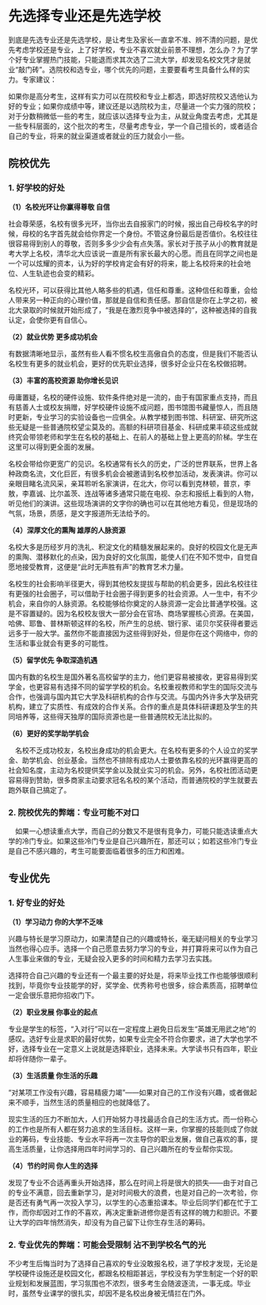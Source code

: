 # 先选择专业还是先选学校

到底是先选专业还是先选学校，是让考生及家长一直拿不准、辨不清的问题，是优先考虑学校还是专业，上了好学校，专业不喜欢就业前景不理想，怎么办？为了学个好专业掌握热门技能，只能退而求其次选了二流大学，却发现名校文凭才是就业“敲门砖”。选院校和选专业，哪个优先的问题，主要要看考生具备什么样的实力。专家建议：

如果你是高分考生，这样有实力可以在院校和专业上都选，即选好院校又选他认为好的专业；如果你成绩中等，建议还是以选院校为主，尽量进一个实力强的院校；对于分数稍微低一些的考生，就应该以选择专业为主，从就业角度去考虑，尤其是一些专科层面的，这个批次的考生，尽量考虑专业，学一个自己擅长的，或者适合自己的专业，将来的就业渠道或者就业的压力就会小一些。

## 院校优先

### 1. 好学校的好处

**（1）名校光环让你赢得尊敬 自信**

社会尊荣感，名校有很多光环，当你出去自报家门的时候，报出自己母校名字的时候，母校的名字首先就会给你界定一个身份。不管这身份最后是否值价。名校往往很容易得到别人的尊敬，否则多多少少会有点失落。家长对于孩子从小的教育就是考大学上名校，清华北大应该说一直是所有家长最大的心愿。而且在同学之间也是一个可以炫耀的资本，认为好的学校肯定会有好的将来，能上名校将来的社会地位、人生轨迹也会变的精彩。

名校光环，可以获得比其他人略多些的机遇，信任和尊重。这种信任和尊重，会给人带来另一种正向的心理价值，那就是自信和责任感。那自信是你在上学之初，被北大录取的时候就开始形成了，“我是在激烈竞争中被选择的”，这种被选择的自我认定，会使你更有自信心。

**（2）就业优势 更多成功机会**

有数据清晰地显示，虽然有些人看不惯名校生高傲自负的态度，但是我们不能否认名校生有更多的就业机会，更好的优先职业选择，很多好企业只在名校做招聘。

**（3）丰富的高校资源 助你增长见识**

毋庸置疑，名校的硬件设施、软件条件绝对是一流的，由于有国家重点支持，而且有慈善人士或校友捐赠，好学校硬件设施不成问题，图书馆图书藏量惊人，而且随时更新，专业学习的实验设备也一应俱全。从教学楼到图书馆、科研室、研究所这些无疑是一些普通院校望尘莫及的。高额的科研项目基金、科研成果丰硕这些成就终究会带领老师和学生在名校的基础上、在前人的基础上登上更高的阶梯。学生在这里可以得到更全面的发展。

名校会带给你更宽广的见识。名校通常有长久的历史，广泛的世界联系，世界上各种政商名流，文化巨匠，有很多机会会被邀请到名校参加活动，发表演讲。你可以亲眼目睹名流风采，亲耳聆听名家演讲，在北大，你可以看到克林顿，普京，李敖，李嘉诚、比尔盖茨、连战等诸多通常只能在电视、杂志和报纸上看到的人物，听见他们的演讲。这些现场演讲的文字你的确也可以在其他地方看见，但是现场的气氛，场景，质感，是文字报道所无法给予的。

**（4）深厚文化的熏陶 雄厚的人脉资源**

名校大多是历经岁月的洗礼、积淀文化的精髓发展起来的。良好的校园文化是无声的熏陶、潜移默化的点染，因为良好的文化氛围，能使人们在不知不觉中，自觉自愿地接受教育，这便是“此时无声胜有声”的教育艺术力量。

名校生的社会影响半径更大，得到其他校友提拔与帮助的机会更多，因此名校往往有更强的社会圈子，可以借助于社会圈子得到更多的社会资源。人一生中，有不少机会，来自你的人脉资源。名校能够给你奠定的人脉资源一定会比普通学校强。这是不容置疑的。因为名校校友很大一部分会在官场、商场掌握核心资源。在美国，哈佛、耶鲁、普林斯顿这样的名校，所产生的总统、银行家、诺贝尔奖获得者要远远多于一般大学。虽然你不能直接因为这些得到好处，但是你在这个网络中，你的生活和事业就会有更多的可能性。

**（5）留学优先 争取深造机遇**

国内有数的名校生是国外著名高校留学的主力，他们更容易被接收，更容易得到奖学金，也更容易有选择不同的留学学校的机会。名校重视教师和学生的国际交流与合作，也强调与国内其它大学及科研机构的合作与交流。与国内外许多大学及研究机构，建立了实质性、有成效的合作关系。合作的重点是具体科研课题及学生的共同培养等，这些得天独厚的国际资源也是一些普通院校无法比拟的。

**（6）更好的奖学助学机会**

　名校不乏成功校友，名校出身成功的机会更大。在名校有更多的个人设立的奖学金、助学机会、创业基金。当然也不排除有成功人士要依靠名校的光环赢得更高的社会知名度，主动为名校提供奖学金以及就业实习的机会。另外，名校社团活动更容易得到赞助，很多商家主动要求冠名名校的某个活动，而普通院校的学生就要去跑外联自己搞定了。

### 2. 院校优先的弊端：专业可能不对口

　如果一心想读重点大学，而自己的分数又不是很有竞争力，可能只能选读重点大学的冷门专业。如果这些冷门专业是自己兴趣所在，那还可以；如若这些冷门专业是自己不感兴趣的，考生可能要面临着很多的压力和困难。

## 专业优先

### 1. 好专业的好处

**（1）学习动力 你的大学不乏味**

兴趣与特长是学习原动力，如果清楚自己的兴趣或特长，毫无疑问相关的专业学习当然也得心应手。选择一个自己愿意去努力学习的专业，并打算将来可以作为自己人生事业来做的专业，无疑会投入更多的时间和精力去学习去实践。

选择符合自己兴趣的专业还有一个最主要的好处是，将来毕业找工作也能够很顺利找到，毕竟你专业技能学的好，奖学金、优秀称号也很多，综合素质高，招聘单位一定会很乐意把你招收门下。

**（2）职业发展 你事业的起点**

专业是学生的标签，“入对行”可以在一定程度上避免日后发生“英雄无用武之地”的感叹。选好专业是求职的最好优势，如果专业完全不符合你要求，进了大学也学不好，选择专业在一定意义上说就是选择职业，选择未来。大学读书只有四年，职业却将伴随你一辈子。

**（3）生活质量 你生活的乐趣**

“对某项工作没有兴趣，容易精疲力竭”——如果对自己的工作没有兴趣，或者做起来不顺手，当然生活的质量相应的也就降低了。

现实生活的压力不断加大，人们开始努力寻找最适合自己的生活方式。而一份称心的工作也是所有人都在努力追求的生活目标。这样一来，你掌握的技能则成了你就业的筹码，专业技能、专业水平将再一次主导你的职业发展，做自己喜欢的事，提高生活质量，让你选择用四年时间学习的、自己兴趣所在的专业帮你实现。

**（4）节约时间 你人生的选择**

发现了专业不合适再重头开始选择，那么在时间上将是很大的损失——由于对自己的专业不满意，回去重新学习，是对时间极大的浪费，也是对自己的一次考验，你是否还有勇气再一次投入学习，以学生的心态重拾课本。毕业后同学们都在忙于工作，而你却因对工作的不喜欢，再决定重新进修你是否有这样的魄力和胆识。不要让大学的四年悄然消失，却没有为自己留下让你生存生活的筹码。

### 2. 专业优先的弊端：可能会受限制 沾不到学校名气的光

不少考生后悔当时为了选择自己喜欢的专业没敢报名校，进了学校才发现，无论是学校硬件设施还是校园文化，都跟名校相距甚远，学校没有为学生制定一个好的职业规划和发展蓝图，学习氛围也不浓烈，很多考生会随波逐流，一事无成。毕业时，虽然专业课学的很扎实，却因不是名校出身被无情拦在门外。